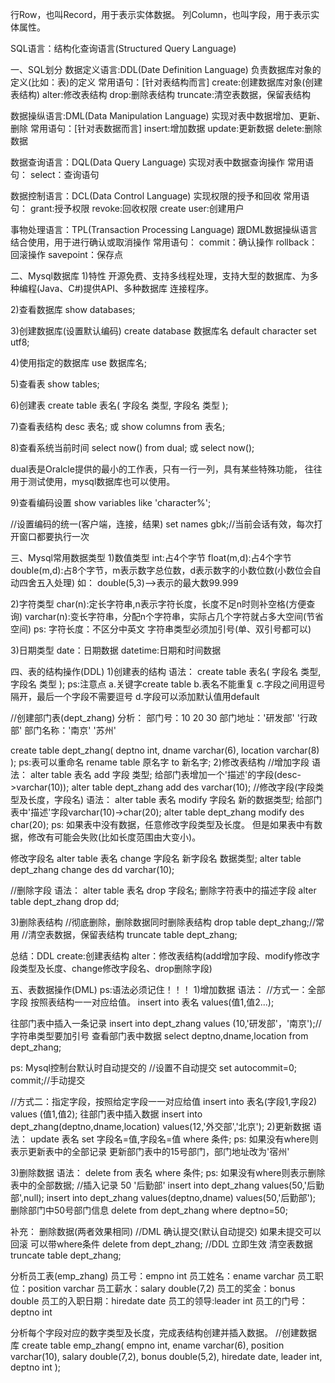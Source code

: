 行Row，也叫Record，用于表示实体数据。
列Column，也叫字段，用于表示实体属性。

SQL语言：结构化查询语言(Structured Query Language)

一、SQL划分
数据定义语言:DDL(Date Definition Language)
负责数据库对象的定义(比如：表)的定义
常用语句：[针对表结构而言]
create:创建数据库对象(创建表结构)
alter:修改表结构
drop:删除表结构
truncate:清空表数据，保留表结构

数据操纵语言:DML(Data Manipulation Language)
实现对表中数据增加、更新、删除
常用语句：[针对表数据而言]
insert:增加数据
update:更新数据
delete:删除数据

数据查询语言：DQL(Data Query Language)
实现对表中数据查询操作
常用语句：
select：查询语句

数据控制语言：DCL(Data Control Language)
实现权限的授予和回收
常用语句：
grant:授予权限
revoke:回收权限
create user:创建用户

事物处理语言：TPL(Transaction Processing Language)
跟DML数据操纵语言结合使用，用于进行确认或取消操作
常用语句：
commit：确认操作
rollback：回滚操作
savepoint：保存点

二、Mysql数据库
1)特性
开源免费、支持多线程处理，支持大型的数据库、为多种编程(Java、C#)提供API、多种数据库
连接程序。

2)查看数据库
show databases;

3)创建数据库(设置默认编码)
create database 数据库名
default character set utf8;

4)使用指定的数据库
use 数据库名;

5)查看表
show tables;

6)创建表
create table 表名(
字段名 类型,
字段名 类型
);

7)查看表结构
desc 表名;
或
show columns from 表名;

8)查看系统当前时间
select now() from dual;
或
select now();

dual表是Oralcle提供的最小的工作表，只有一行一列，具有某些特殊功能，
往往用于测试使用，mysql数据库也可以使用。

9)查看编码设置
show variables like 'character%';

//设置编码的统一(客户端，连接，结果)
set names gbk;//当前会话有效，每次打开窗口都要执行一次

三、Mysql常用数据类型
1)数值类型
int:占4个字节
float(m,d):占4个字节
double(m,d):占8个字节，m表示数字总位数，d表示数字的小数位数(小数位会自动四舍五入处理)
如：
double(5,3)-->表示的最大数99.999

2)字符类型
char(n):定长字符串,n表示字符长度，长度不足n时则补空格(方便查询)
varchar(n):变长字符串，分配n个字符串，实际占几个字符就占多大空间(节省空间)
ps:
字符长度：不区分中英文
字符串类型必须加引号(单、双引号都可以)

3)日期类型
date：日期数据
datetime:日期和时间数据

四、表的结构操作(DDL)
1)创建表的结构
语法：
create table 表名(
字段名 类型,
字段名 类型
);
ps:注意点
a.关键字create table
b.表名不能重复
c.字段之间用逗号隔开，最后一个字段不需要逗号
d.字段可以添加默认值用default

//创建部门表(dept_zhang)
分析：
部门号：10 20 30
部门地址：'研发部' '行政部'
部门名称：'南京' '苏州'

create table dept_zhang(
deptno int,
dname varchar(6),
location varchar(8)
);
ps:表可以重命名
rename table 原名字 to 新名字;
2)修改表结构
//增加字段
语法：
alter table 表名 add 字段 类型;
给部门表增加一个'描述'的字段(desc->varchar(10));
alter table dept_zhang add des varchar(10);
//修改字段(字段类型及长度，字段名)
语法：
alter table 表名 modify 字段名 新的数据类型;
给部门表中'描述'字段varchar(10)->char(20);
alter table dept_zhang modify des char(20);
ps:
如果表中没有数据，任意修改字段类型及长度。
但是如果表中有数据，修改有可能会失败(比如长度范围由大变小)。

修改字段名
alter table 表名 change 字段名 新字段名 数据类型;
alter table dept_zhang change des dd varchar(10);

//删除字段
语法：
alter table 表名 drop 字段名;
删除字符表中的描述字段
alter table dept_zhang drop dd;

3)删除表结构
//彻底删除，删除数据同时删除表结构
drop table dept_zhang;//常用
//清空表数据，保留表结构
truncate table dept_zhang;

总结：DDL
create:创建表结构
alter：修改表结构(add增加字段、modify修改字段类型及长度、change修改字段名、drop删除字段)

五、表数据操作(DML)
ps:语法必须记住！！！
1)增加数据
语法：
//方式一：全部字段 按照表结构一一对应给值。
insert into 表名 values(值1,值2...);

往部门表中插入一条记录
insert into dept_zhang values (10,'研发部'，'南京');//字符串类型要加引号
查看部门表中数据
select deptno,dname,location from dept_zhang;

ps:
Mysql控制台默认时自动提交的
//设置不自动提交
set autocommit=0;
commit;//手动提交

//方式二：指定字段，按照给定字段一一对应给值
insert into 表名(字段1,字段2) values (值1,值2);
往部门表中插入数据
insert into dept_zhang(deptno,dname,location) values(12,'外交部','北京');
2)更新数据
语法：
update 表名 set 字段名=值,字段名=值 where 条件;
ps:
如果没有where则表示更新表中的全部记录
更新部门表中的15号部门，部门地址改为'宿州'

3)删除数据
语法：
delete from 表名 where 条件;
ps:
如果没有where则表示删除表中的全部数据;
//插入记录
50 '后勤部'
insert into dept_zhang values(50,'后勤部',null);
insert into dept_zhang values(deptno,dname) values(50,'后勤部');
删除部门中50号部门信息
delete from dept_zhang where deptno=50;

补充：
删除数据(两者效果相同)
//DML 确认提交(默认自动提交) 如果未提交可以回滚 可以带where条件
delete from dept_zhang;
//DDL 立即生效 清空表数据
truncate table dept_zhang;

分析员工表(emp_zhang)
员工号：empno	int
员工姓名：ename		varchar
员工职位：position		varchar
员工薪水：salary		double(7,2)
员工的奖金：bonus	double
员工的入职日期：hiredate	date
员工的领导:leader	int
员工的门号：deptno		int

分析每个字段对应的数字类型及长度，完成表结构创建并插入数据。
//创建数据库
create table emp_zhang(
empno int,
ename varchar(6),
position varchar(10),
salary double(7,2),
bonus double(5,2),
hiredate date,
leader int,
deptno int
);
